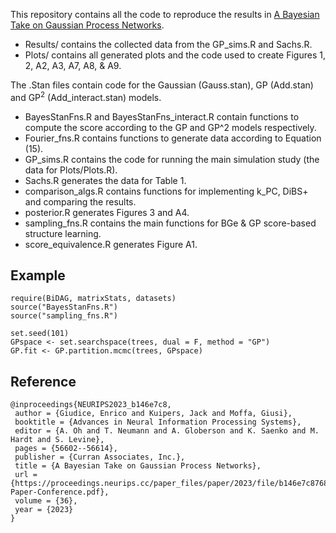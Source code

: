 This repository contains all the code to reproduce the results in [A Bayesian Take on Gaussian Process Networks](https://papers.nips.cc/paper_files/paper/2023/hash/b146e7c87685fa208bd95ce4b08e330c-Abstract-Conference.html).

- Results/ contains the collected data from the GP_sims.R and Sachs.R.
- Plots/ contains all generated plots and the code used to create Figures 1, 2, A2, A3, A7, A8, & A9.

The .Stan files contain code for the Gaussian (Gauss.stan), GP (Add.stan) and GP<sup>2</sup> (Add_interact.stan) models.

- BayesStanFns.R and BayesStanFns_interact.R contain functions to compute the score according to the GP and GP^2 models respectively.
- Fourier_fns.R contains functions to generate data according to Equation (15).
- GP_sims.R contains the code for running the main simulation study (the data for Plots/Plots.R).
- Sachs.R generates the data for Table 1.
- comparison_algs.R contains functions for implementing k_PC, DiBS+ and comparing the results.
- posterior.R generates Figures 3 and A4.
- sampling_fns.R contains the main functions for BGe & GP score-based structure learning.
- score_equivalence.R generates Figure A1.

Example
-------

```
require(BiDAG, matrixStats, datasets)
source("BayesStanFns.R")
source("sampling_fns.R")

set.seed(101)
GPspace <- set.searchspace(trees, dual = F, method = "GP")
GP.fit <- GP.partition.mcmc(trees, GPspace)
```
Reference
---------

```
@inproceedings{NEURIPS2023_b146e7c8,
 author = {Giudice, Enrico and Kuipers, Jack and Moffa, Giusi},
 booktitle = {Advances in Neural Information Processing Systems},
 editor = {A. Oh and T. Neumann and A. Globerson and K. Saenko and M. Hardt and S. Levine},
 pages = {56602--56614},
 publisher = {Curran Associates, Inc.},
 title = {A Bayesian Take on Gaussian Process Networks},
 url = {https://proceedings.neurips.cc/paper_files/paper/2023/file/b146e7c87685fa208bd95ce4b08e330c-Paper-Conference.pdf},
 volume = {36},
 year = {2023}
}
```
